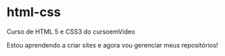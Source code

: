 # html-css
 Curso de HTML 5 e CSS3 do cursoemVideo

Estou aprendendo a criar sites e agora vou gerenciar meus repositórios!